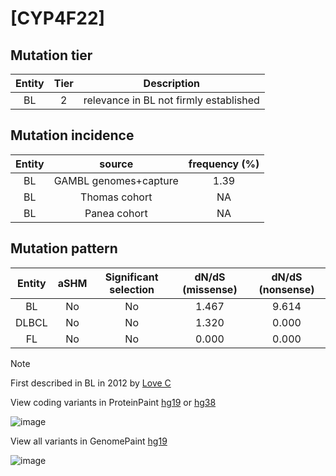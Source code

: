# [CYP4F22]

## Mutation tier

|Entity|Tier|Description                           |
|:------:|:----:|--------------------------------------|
|BL    |2   |relevance in BL not firmly established|
## Mutation incidence

|Entity|source               |frequency (%)|
|:------:|:---------------------:|:-------------:|
|BL    |GAMBL genomes+capture|1.39         |
|BL    |Thomas cohort        |  NA         |
|BL    |Panea cohort         |  NA         |

## Mutation pattern

|Entity|aSHM|Significant selection|dN/dS (missense)|dN/dS (nonsense)|
|:------:|:----:|:---------------------:|:----------------:|:----------------:|
|BL    |No  |No                   |1.467           |9.614           |
|DLBCL |No  |No                   |1.320           |0.000           |
|FL    |No  |No                   |0.000           |0.000           |


> [!NOTE]
> First described in BL in 2012 by [Love C](https://pubmed.ncbi.nlm.nih.gov/23143597)

View coding variants in ProteinPaint [hg19](https://www.bcgsc.ca/downloads/morinlab/GAMBL/test/genes/CYP4F22_protein.html)  or [hg38](https://www.bcgsc.ca/downloads/morinlab/GAMBL/test/genes/CYP4F22_protein_hg38.html)

![image](../../images/proteinpaint/CYP4F22_NM_173483.svg)

View all variants in GenomePaint [hg19](https://www.bcgsc.ca/downloads/morinlab/GAMBL/test/genes/CYP4F22.html)

![image](../../images/proteinpaint/CYP4F22.svg)
